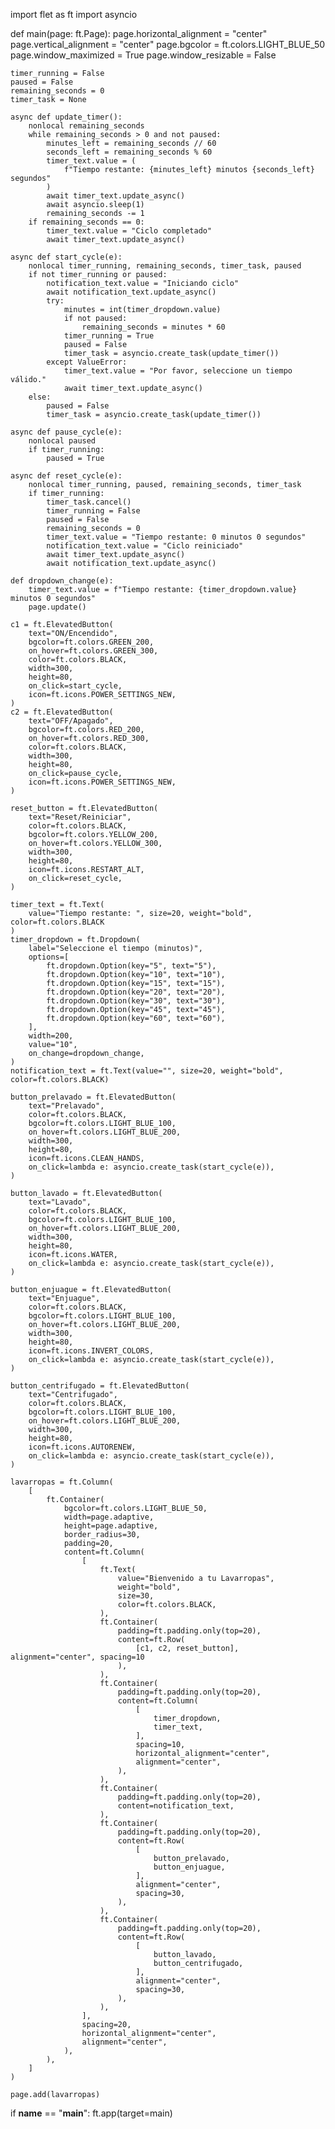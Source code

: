 import flet as ft
import asyncio

def main(page: ft.Page):
    page.horizontal_alignment = "center"
    page.vertical_alignment = "center"
    page.bgcolor = ft.colors.LIGHT_BLUE_50
    page.window_maximized = True
    page.window_resizable = False

    timer_running = False
    paused = False
    remaining_seconds = 0
    timer_task = None

    async def update_timer():
        nonlocal remaining_seconds
        while remaining_seconds > 0 and not paused:
            minutes_left = remaining_seconds // 60
            seconds_left = remaining_seconds % 60
            timer_text.value = (
                f"Tiempo restante: {minutes_left} minutos {seconds_left} segundos"
            )
            await timer_text.update_async()
            await asyncio.sleep(1)
            remaining_seconds -= 1
        if remaining_seconds == 0:
            timer_text.value = "Ciclo completado"
            await timer_text.update_async()

    async def start_cycle(e):
        nonlocal timer_running, remaining_seconds, timer_task, paused
        if not timer_running or paused:
            notification_text.value = "Iniciando ciclo"
            await notification_text.update_async()
            try:
                minutes = int(timer_dropdown.value)
                if not paused:
                    remaining_seconds = minutes * 60
                timer_running = True
                paused = False
                timer_task = asyncio.create_task(update_timer())
            except ValueError:
                timer_text.value = "Por favor, seleccione un tiempo válido."
                await timer_text.update_async()
        else:
            paused = False
            timer_task = asyncio.create_task(update_timer())

    async def pause_cycle(e):
        nonlocal paused
        if timer_running:
            paused = True

    async def reset_cycle(e):
        nonlocal timer_running, paused, remaining_seconds, timer_task
        if timer_running:
            timer_task.cancel()
            timer_running = False
            paused = False
            remaining_seconds = 0
            timer_text.value = "Tiempo restante: 0 minutos 0 segundos"
            notification_text.value = "Ciclo reiniciado"
            await timer_text.update_async()
            await notification_text.update_async()

    def dropdown_change(e):
        timer_text.value = f"Tiempo restante: {timer_dropdown.value} minutos 0 segundos"
        page.update()

    c1 = ft.ElevatedButton(
        text="ON/Encendido",
        bgcolor=ft.colors.GREEN_200,
        on_hover=ft.colors.GREEN_300,
        color=ft.colors.BLACK,
        width=300,
        height=80,
        on_click=start_cycle,
        icon=ft.icons.POWER_SETTINGS_NEW,
    )
    c2 = ft.ElevatedButton(
        text="OFF/Apagado",
        bgcolor=ft.colors.RED_200,
        on_hover=ft.colors.RED_300,
        color=ft.colors.BLACK,
        width=300,
        height=80,
        on_click=pause_cycle,
        icon=ft.icons.POWER_SETTINGS_NEW,
    )

    reset_button = ft.ElevatedButton(
        text="Reset/Reiniciar",
        color=ft.colors.BLACK,
        bgcolor=ft.colors.YELLOW_200,
        on_hover=ft.colors.YELLOW_300,
        width=300,
        height=80,
        icon=ft.icons.RESTART_ALT,
        on_click=reset_cycle,
    )

    timer_text = ft.Text(
        value="Tiempo restante: ", size=20, weight="bold", color=ft.colors.BLACK
    )
    timer_dropdown = ft.Dropdown(
        label="Seleccione el tiempo (minutos)",
        options=[
            ft.dropdown.Option(key="5", text="5"),
            ft.dropdown.Option(key="10", text="10"),
            ft.dropdown.Option(key="15", text="15"),
            ft.dropdown.Option(key="20", text="20"),
            ft.dropdown.Option(key="30", text="30"),
            ft.dropdown.Option(key="45", text="45"),
            ft.dropdown.Option(key="60", text="60"),
        ],
        width=200,
        value="10",
        on_change=dropdown_change,
    )
    notification_text = ft.Text(value="", size=20, weight="bold", color=ft.colors.BLACK)

    button_prelavado = ft.ElevatedButton(
        text="Prelavado",
        color=ft.colors.BLACK,
        bgcolor=ft.colors.LIGHT_BLUE_100,
        on_hover=ft.colors.LIGHT_BLUE_200,
        width=300,
        height=80,
        icon=ft.icons.CLEAN_HANDS,
        on_click=lambda e: asyncio.create_task(start_cycle(e)),
    )

    button_lavado = ft.ElevatedButton(
        text="Lavado",
        color=ft.colors.BLACK,
        bgcolor=ft.colors.LIGHT_BLUE_100,
        on_hover=ft.colors.LIGHT_BLUE_200,
        width=300,
        height=80,
        icon=ft.icons.WATER,
        on_click=lambda e: asyncio.create_task(start_cycle(e)),
    )

    button_enjuague = ft.ElevatedButton(
        text="Enjuague",
        color=ft.colors.BLACK,
        bgcolor=ft.colors.LIGHT_BLUE_100,
        on_hover=ft.colors.LIGHT_BLUE_200,
        width=300,
        height=80,
        icon=ft.icons.INVERT_COLORS,
        on_click=lambda e: asyncio.create_task(start_cycle(e)),
    )

    button_centrifugado = ft.ElevatedButton(
        text="Centrifugado",
        color=ft.colors.BLACK,
        bgcolor=ft.colors.LIGHT_BLUE_100,
        on_hover=ft.colors.LIGHT_BLUE_200,
        width=300,
        height=80,
        icon=ft.icons.AUTORENEW,
        on_click=lambda e: asyncio.create_task(start_cycle(e)),
    )

    lavarropas = ft.Column(
        [
            ft.Container(
                bgcolor=ft.colors.LIGHT_BLUE_50,
                width=page.adaptive,
                height=page.adaptive,
                border_radius=30,
                padding=20,
                content=ft.Column(
                    [
                        ft.Text(
                            value="Bienvenido a tu Lavarropas",
                            weight="bold",
                            size=30,
                            color=ft.colors.BLACK,
                        ),
                        ft.Container(
                            padding=ft.padding.only(top=20),
                            content=ft.Row(
                                [c1, c2, reset_button], alignment="center", spacing=10
                            ),
                        ),
                        ft.Container(
                            padding=ft.padding.only(top=20),
                            content=ft.Column(
                                [
                                    timer_dropdown,
                                    timer_text,
                                ],
                                spacing=10,
                                horizontal_alignment="center",
                                alignment="center",
                            ),
                        ),
                        ft.Container(
                            padding=ft.padding.only(top=20),
                            content=notification_text,
                        ),
                        ft.Container(
                            padding=ft.padding.only(top=20),
                            content=ft.Row(
                                [
                                    button_prelavado,
                                    button_enjuague,
                                ],
                                alignment="center",
                                spacing=30,
                            ),
                        ),
                        ft.Container(
                            padding=ft.padding.only(top=20),
                            content=ft.Row(
                                [
                                    button_lavado,
                                    button_centrifugado,
                                ],
                                alignment="center",
                                spacing=30,
                            ),
                        ),
                    ],
                    spacing=20,
                    horizontal_alignment="center",
                    alignment="center",
                ),
            ),
        ]
    )

    page.add(lavarropas)


if __name__ == "__main__":
    ft.app(target=main)

